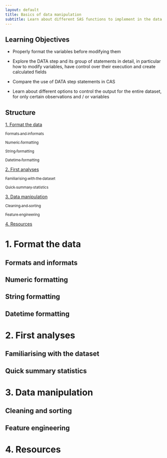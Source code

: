 ```yaml
--- 
layout: default
title: Basics of data manipulation
subtitle: Learn about different SAS functions to implement in the data step.
--- 
```


## Learning Objectives 

* Properly format the variables before modifying them 

* Explore the DATA step and its group of statements in detail, in particular how to modify variables, have control over their execution and create calculated fields

* Compare the use of DATA step statements in CAS

* Learn about different options to control the output for the entire dataset, for only certain observations and / or variables

## Structure 

<a href="#sect1">1. Format the data</a>

<a href="#subsect1"><sub>Formats and informats</sub></a>

<a href="#subsect2"><sub>Numeric formatting</sub></a>

<a href="#subsect3"><sub>String formatting</sub></a>

<a href="#subsect4"><sub>Datetime formatting</sub></a>

<a href="#sect2">2. First analyses</a>

<a href="#subsect5"><sub>Familiarising with the dataset</sub></a>

<a href="#subsect6"><sub>Quick summary statistics</sub></a>

<a href="#sect3">3. Data manipulation </a>

<a href="#subsect7"><sub>Cleaning and sorting</sub></a>

<a href="#subsect8"><sub>Feature engineering</sub></a>

<a href="#sect4">4. Resources</a>


<a name ="sect1"></a>

# 1. Format the data

<a name="subsect1"></a>

## Formats and informats 

<a name ="subsect2"></a>

## Numeric formatting 

<a name ="subsect3"></a>

## String formatting 

<a name="subsect4"></a>

## Datetime formatting 

<a name="sect2"></a>

# 2. First analyses 

<a name="subsect5"></a>

## Familiarising with the dataset

<a name="subsect6"></a>

## Quick summary statistics

<a name="sect3"></a>

# 3. Data manipulation 

<a name="subsect7"></a>

## Cleaning and sorting 

<a name="subsect8"></a>

## Feature engineering 

<a name="sect4"></a>

# 4. Resources 

